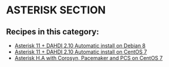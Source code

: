 # ASTERISK SECTION


## Recipes in this category:

- [Asterisk 11 + DAHDI 2.10 Automatic install on Debian 8](https://github.com/linuxshark/asterisk-autoinstall)
- [Asterisk 11 + DAHDI 2.10 Automatic install on CentOS 7](https://github.com/linuxshark/Asterisk-CentOS7-Install)
- [Asterisk H.A with Corosyn, Pacemaker and PCS on CentOS 7](https://github.com/linuxshark/Asterisk-H.A-Corosync-Pacemaker-PCS)
